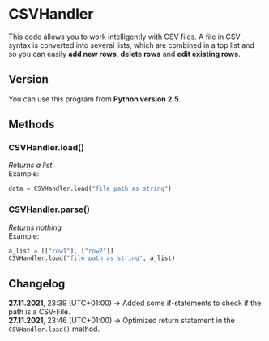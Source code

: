 # CSVHandler
This code allows you to work intelligently with CSV files. A file in CSV syntax is converted into several lists, which are combined in a top list and so you can easily **add new rows**, **delete rows** and **edit existing rows**.

## Version
You can use this program from **Python version 2.5**.

## Methods
### CSVHandler.load()
_Returns a list._ <br>
Example:
```py
data = CSVHandler.load("file path as string")
```

### CSVHandler.parse()
_Returns nothing_ <br>
Example:
```py
a_list = [["row1"], ["row2"]]
CSVHandler.load("file path as string", a_list)
```

## Changelog
**27.11.2021**, 23:39 (UTC+01:00) -> Added some if-statements to check if the path is a CSV-File. <br>
**27.11.2021**, 23:46 (UTC+01:00) -> Optimized return statement in the `CSVHandler.load()` method.
